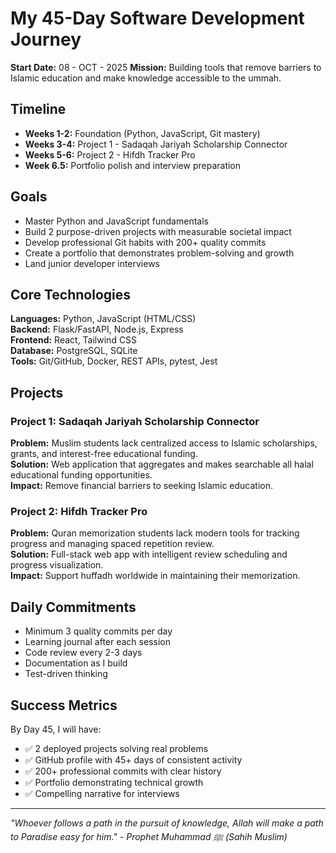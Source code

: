 # My 45-Day Software Development Journey

**Start Date:** 08 - OCT - 2025
**Mission:** Building tools that remove barriers to Islamic education and make knowledge accessible to the ummah.

## Timeline
- **Weeks 1-2:** Foundation (Python, JavaScript, Git mastery)
- **Weeks 3-4:** Project 1 - Sadaqah Jariyah Scholarship Connector
- **Weeks 5-6:** Project 2 - Hifdh Tracker Pro  
- **Week 6.5:** Portfolio polish and interview preparation

## Goals
- Master Python and JavaScript fundamentals
- Build 2 purpose-driven projects with measurable societal impact
- Develop professional Git habits with 200+ quality commits
- Create a portfolio that demonstrates problem-solving and growth
- Land junior developer interviews

## Core Technologies
**Languages:** Python, JavaScript (HTML/CSS)  
**Backend:** Flask/FastAPI, Node.js, Express  
**Frontend:** React, Tailwind CSS  
**Database:** PostgreSQL, SQLite  
**Tools:** Git/GitHub, Docker, REST APIs, pytest, Jest

## Projects

### Project 1: Sadaqah Jariyah Scholarship Connector
**Problem:** Muslim students lack centralized access to Islamic scholarships, grants, and interest-free educational funding.  
**Solution:** Web application that aggregates and makes searchable all halal educational funding opportunities.  
**Impact:** Remove financial barriers to seeking Islamic education.

### Project 2: Hifdh Tracker Pro
**Problem:** Quran memorization students lack modern tools for tracking progress and managing spaced repetition review.  
**Solution:** Full-stack web app with intelligent review scheduling and progress visualization.  
**Impact:** Support huffadh worldwide in maintaining their memorization.

## Daily Commitments
- Minimum 3 quality commits per day
- Learning journal after each session
- Code review every 2-3 days
- Documentation as I build
- Test-driven thinking

## Success Metrics
By Day 45, I will have:
- ✅ 2 deployed projects solving real problems
- ✅ GitHub profile with 45+ days of consistent activity
- ✅ 200+ professional commits with clear history
- ✅ Portfolio demonstrating technical growth
- ✅ Compelling narrative for interviews

---

*"Whoever follows a path in the pursuit of knowledge, Allah will make a path to Paradise easy for him." - Prophet Muhammad ﷺ (Sahih Muslim)*